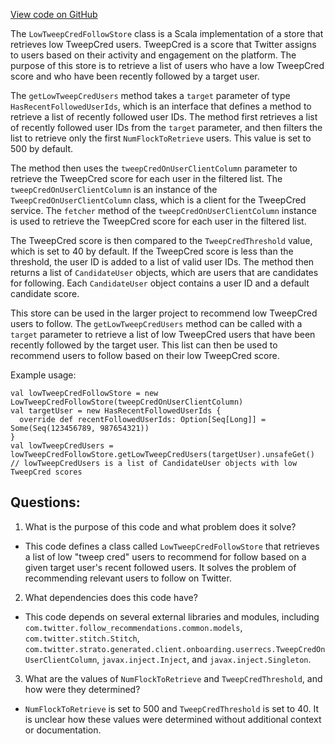 [View code on GitHub](https://github.com/misbahsy/the-algorithm/follow-recommendations-service/common/src/main/scala/com/twitter/follow_recommendations/common/stores/LowTweepCredFollowStore.scala)

The `LowTweepCredFollowStore` class is a Scala implementation of a store that retrieves low TweepCred users. TweepCred is a score that Twitter assigns to users based on their activity and engagement on the platform. The purpose of this store is to retrieve a list of users who have a low TweepCred score and who have been recently followed by a target user. 

The `getLowTweepCredUsers` method takes a `target` parameter of type `HasRecentFollowedUserIds`, which is an interface that defines a method to retrieve a list of recently followed user IDs. The method first retrieves a list of recently followed user IDs from the `target` parameter, and then filters the list to retrieve only the first `NumFlockToRetrieve` users. This value is set to 500 by default. 

The method then uses the `tweepCredOnUserClientColumn` parameter to retrieve the TweepCred score for each user in the filtered list. The `tweepCredOnUserClientColumn` is an instance of the `TweepCredOnUserClientColumn` class, which is a client for the TweepCred service. The `fetcher` method of the `tweepCredOnUserClientColumn` instance is used to retrieve the TweepCred score for each user in the filtered list. 

The TweepCred score is then compared to the `TweepCredThreshold` value, which is set to 40 by default. If the TweepCred score is less than the threshold, the user ID is added to a list of valid user IDs. The method then returns a list of `CandidateUser` objects, which are users that are candidates for following. Each `CandidateUser` object contains a user ID and a default candidate score. 

This store can be used in the larger project to recommend low TweepCred users to follow. The `getLowTweepCredUsers` method can be called with a `target` parameter to retrieve a list of low TweepCred users that have been recently followed by the target user. This list can then be used to recommend users to follow based on their low TweepCred score. 

Example usage:

```
val lowTweepCredFollowStore = new LowTweepCredFollowStore(tweepCredOnUserClientColumn)
val targetUser = new HasRecentFollowedUserIds {
  override def recentFollowedUserIds: Option[Seq[Long]] = Some(Seq(123456789, 987654321))
}
val lowTweepCredUsers = lowTweepCredFollowStore.getLowTweepCredUsers(targetUser).unsafeGet()
// lowTweepCredUsers is a list of CandidateUser objects with low TweepCred scores
```
## Questions: 
 1. What is the purpose of this code and what problem does it solve?
- This code defines a class called `LowTweepCredFollowStore` that retrieves a list of low "tweep cred" users to recommend for follow based on a given target user's recent followed users. It solves the problem of recommending relevant users to follow on Twitter.

2. What dependencies does this code have?
- This code depends on several external libraries and modules, including `com.twitter.follow_recommendations.common.models`, `com.twitter.stitch.Stitch`, `com.twitter.strato.generated.client.onboarding.userrecs.TweepCredOnUserClientColumn`, `javax.inject.Inject`, and `javax.inject.Singleton`.

3. What are the values of `NumFlockToRetrieve` and `TweepCredThreshold`, and how were they determined?
- `NumFlockToRetrieve` is set to 500 and `TweepCredThreshold` is set to 40. It is unclear how these values were determined without additional context or documentation.